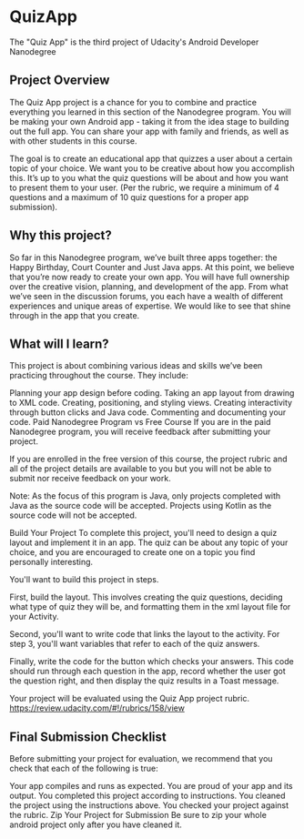 # QuizApp
The "Quiz App" is the third project of Udacity's Android Developer Nanodegree

## Project Overview
The Quiz App project is a chance for you to combine and practice everything you learned in this section of the Nanodegree program. You will be making your own Android app - taking it from the idea stage to building out the full app. You can share your app with family and friends, as well as with other students in this course.

The goal is to create an educational app that quizzes a user about a certain topic of your choice. We want you to be creative about how you accomplish this. It’s up to you what the quiz questions will be about and how you want to present them to your user. (Per the rubric, we require a minimum of 4 questions and a maximum of 10 quiz questions for a proper app submission).

## Why this project?
So far in this Nanodegree program, we’ve built three apps together: the Happy Birthday, Court Counter and Just Java apps. At this point, we believe that you’re now ready to create your own app. You will have full ownership over the creative vision, planning, and development of the app. From what we’ve seen in the discussion forums, you each have a wealth of different experiences and unique areas of expertise. We would like to see that shine through in the app that you create.

## What will I learn?
This project is about combining various ideas and skills we’ve been practicing throughout the course. They include:

Planning your app design before coding.
Taking an app layout from drawing to XML code.
Creating, positioning, and styling views.
Creating interactivity through button clicks and Java code.
Commenting and documenting your code.
Paid Nanodegree Program vs Free Course
If you are in the paid Nanodegree program, you will receive feedback after submitting your project.

If you are enrolled in the free version of this course, the project rubric and all of the project details are available to you but you will not be able to submit nor receive feedback on your work.

Note: As the focus of this program is Java, only projects completed with Java as the source code will be accepted. Projects using Kotlin as the source code will not be accepted.

Build Your Project
To complete this project, you'll need to design a quiz layout and implement it in an app. The quiz can be about any topic of your choice, and you are encouraged to create one on a topic you find personally interesting.

You'll want to build this project in steps.

First, build the layout. This involves creating the quiz questions, deciding what type of quiz they will be, and formatting them in the xml layout file for your Activity.

Second, you'll want to write code that links the layout to the activity. For step 3, you'll want variables that refer to each of the quiz answers.

Finally, write the code for the button which checks your answers. This code should run through each question in the app, record whether the user got the question right, and then display the quiz results in a Toast message.

Your project will be evaluated using the Quiz App project rubric.
https://review.udacity.com/#!/rubrics/158/view

## Final Submission Checklist
Before submitting your project for evaluation, we recommend that you check that each of the following is true:

Your app compiles and runs as expected.
You are proud of your app and its output.
You completed this project according to instructions.
You cleaned the project using the instructions above.
You checked your project against the rubric.
Zip Your Project for Submission
Be sure to zip your whole android project only after you have cleaned it.
